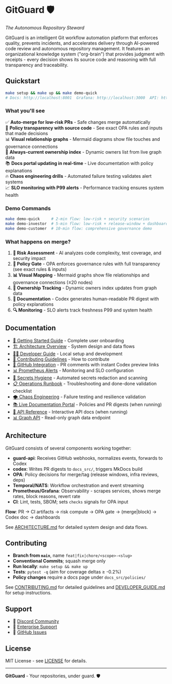 # GitGuard 🛡️
*The Autonomous Repository Steward*

GitGuard is an intelligent Git workflow automation platform that enforces quality, prevents incidents, and accelerates delivery through AI-powered code review and autonomous repository management. It features an organizational knowledge system ("org-brain") that provides judgment with receipts - every decision shows its source code and reasoning with full transparency and traceability.

## Quickstart

```bash
make setup && make up && make demo-quick
# Docs: http://localhost:8001  Grafana: http://localhost:3000  API: http://localhost:8000
```

### What you'll see

✅ **Auto-merge for low-risk PRs** - Safe changes merge automatically  
🚫 **Policy transparency with source code** - See exact OPA rules and inputs that made decisions  
📊 **Visual relationship graphs** - Mermaid diagrams show file touches and governance connections  
👥 **Always-current ownership index** - Dynamic owners list from live graph data  
📚 **Docs portal updating in real-time** - Live documentation with policy explanations  
🔥 **Chaos engineering drills** - Automated failure testing validates alert systems  
📈 **SLO monitoring with P99 alerts** - Performance tracking ensures system health  

### Demo Commands

```bash
make demo-quick     # 2-min flow: low-risk + security scenarios
make demo-investor  # 5-min flow: low-risk + release-window + dashboard
make demo-customer  # 10-min flow: comprehensive governance demo
```

### What happens on merge?

1. **🎯 Risk Assessment** - AI analyzes code complexity, test coverage, and security impact
2. **🚪 Policy Gate** - OPA enforces governance rules with full transparency (see exact rules & inputs)
3. **📊 Visual Mapping** - Mermaid graphs show file relationships and governance connections (≤20 nodes)
4. **👥 Ownership Tracking** - Dynamic owners index updates from graph data
5. **📖 Documentation** - Codex generates human-readable PR digest with policy explanations
6. **🔍 Monitoring** - SLO alerts track freshness P99 and system health

## Documentation

- [🚀 Getting Started Guide](GETTING_STARTED.md) - Complete user onboarding
- [🏗️ Architecture Overview](ARCHITECTURE.md) - System design and data flows
- [👩‍💻 Developer Guide](DEVELOPER_GUIDE.md) - Local setup and development
- [🤝 Contributing Guidelines](CONTRIBUTING.md) - How to contribute
- [🔗 GitHub Integration](docs/GITHUB_INTEGRATION.md) - PR comments with instant Codex preview links
- [📊 Prometheus Alerts](docs/PROMETHEUS_ALERTS.md) - Monitoring and SLO configuration
- [🔐 Secrets Hygiene](docs/SECRETS_HYGIENE.md) - Automated secrets redaction and scanning
- [📋 Operations Runbook](RUNBOOK.md) - Troubleshooting and done-done validation checklist
- [🌪️ Chaos Engineering](tests/CHAOS_ENGINEERING.md) - Failure testing and resilience validation
- [📚 Live Documentation Portal](http://localhost:8001) - Policies and PR digests (when running)
- [🔌 API Reference](http://localhost:8000/docs) - Interactive API docs (when running)
- [📊 Graph API](http://localhost:8000/graph/pr/{number}) - Read-only graph data endpoint

## Architecture

GitGuard consists of several components working together:

- **guard-api**: Receives GitHub webhooks, normalizes events, forwards to Codex
- **codex**: Writes PR digests to `docs_src/`, triggers MkDocs build
- **OPA**: Policy decisions for merge/tag (release windows, infra reviews, deps)
- **Temporal/NATS**: Workflow orchestration and event streaming
- **Prometheus/Grafana**: Observability - scrapes services, shows merge rates, block reasons, revert rate
- **CI**: Lint, tests, SBOM; sets `checks` signals for OPA input

**Flow**: PR → CI artifacts → risk compute → OPA gate → (merge|block) → Codex doc → dashboards

See [ARCHITECTURE.md](ARCHITECTURE.md) for detailed system design and data flows.

## Contributing

- **Branch from `main`**, name `feat|fix|chore/<scope>-<slug>`
- **Conventional Commits**; squash merge only
- **Run locally**: `make setup && make up`
- **Tests**: `pytest -q` (aim for coverage deltas ≥ -0.2%)
- **Policy changes** require a docs page under `docs_src/policies/`

See [CONTRIBUTING.md](CONTRIBUTING.md) for detailed guidelines and [DEVELOPER_GUIDE.md](DEVELOPER_GUIDE.md) for setup instructions.

## Support

- 💬 [Discord Community](https://discord.gg/gitguard)
- 📧 [Enterprise Support](mailto:enterprise@gitguard.io)
- 🐛 [GitHub Issues](https://github.com/your-org/gitguard/issues)

## License

MIT License - see [LICENSE](LICENSE) for details.

---

**GitGuard** - Your repositories, under guard. 🛡️
